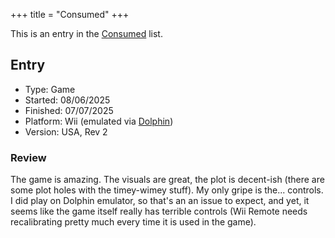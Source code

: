 +++
title = "Consumed"
+++

This is an entry in the [Consumed](@/notes/Consumption/Consumed.md) list.

## Entry

- Type: Game
- Started: 08/06/2025
- Finished: 07/07/2025
- Platform: Wii (emulated via [Dolphin](@/notes/Dolphin.md))
- Version: USA, Rev 2

### Review

The game is amazing. The visuals are great, the plot is decent-ish (there are
some plot holes with the timey-wimey stuff). My only gripe is the... controls. I
did play on Dolphin emulator, so that's an an issue to expect, and yet, it seems
like the game itself really has terrible controls (Wii Remote needs
recalibrating pretty much every time it is used in the game).
